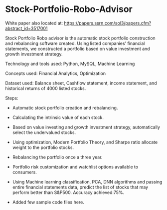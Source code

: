 # Stock-Portfolio-Robo-Advisor
White paper also located at:
https://papers.ssrn.com/sol3/papers.cfm?abstract_id=3517001

Stock Portfolio Robo advisor is the automatic stock portfolio construction and rebalancing software created. Using listed companies' financial statements, we constructed a portfolio based on value investment and growth investment strategy. 

Technology and tools used: Python, MySQL, Machine Learning 

Concepts used: Financial Analytics, Optimization 

Dataset used: Balance sheet, Cashflow statement, income statement, and historical returns of 4000 listed stocks.

Steps:
-	Automatic stock portfolio creation and rebalancing.
-	Calculating the intrinsic value of each stock.
-	Based on value investing and growth investment strategy, automatically select the undervalued stocks.
-	Using optimization, Modern Portfolio Theory, and Sharpe ratio allocate weight to the portfolio stocks.
-	Rebalancing the portfolio once a three year.
-	Portfolio risk customization and watchlist options available to consumers.
-	Using Machine learning classification, PCA, DNN algorithms and passing entire financial statements data, predict the list of stocks that may perform better than S&P500. Accuracy achieved:75%.

- Added few sample code files here.
